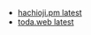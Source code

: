 - [hachioji.pm latest](http://karashi39.github.io/hachioji.pm)
- [toda.web latest](http://karashi39.github.io/toda.web)
